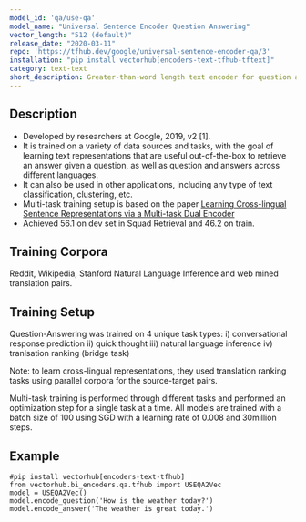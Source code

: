 ```yaml
---
model_id: 'qa/use-qa'
model_name: "Universal Sentence Encoder Question Answering"
vector_length: "512 (default)"
release_date: "2020-03-11"
repo: 'https://tfhub.dev/google/universal-sentence-encoder-qa/3'
installation: "pip install vectorhub[encoders-text-tfhub-tftext]"
category: text-text
short_description: Greater-than-word length text encoder for question answer retrieval.
---
```


## Description

- Developed by researchers at Google, 2019, v2 [1].
- It is trained on a variety of data sources and tasks, with the goal of learning text representations that 
are useful out-of-the-box to retrieve an answer given a question, as well as question and answers across different languages.
- It can also be used in other applications, including any type of text classification, clustering, etc.
- Multi-task training setup is based on the paper [Learning Cross-lingual Sentence Representations via a Multi-task Dual Encoder](https://arxiv.org/pdf/1810.12836.pdf)
- Achieved 56.1 on dev set in Squad Retrieval and 46.2 on train.

## Training Corpora

Reddit, Wikipedia, Stanford Natural Language Inference and web mined translation pairs.

## Training Setup 

Question-Answering was trained on 4 unique task types:
i) conversational response prediction
ii) quick thought 
iii) natural language inference 
iv) tranlsation ranking (bridge task)

Note: to learn cross-lingual representations, they used translation ranking tasks using parallel corpora for the source-target pairs. 

Multi-task training is performed through different tasks and performed an optimization step for a single task at a time. 
All models are trained with a batch size of 100 using SGD with a learning rate of 0.008 and 30million steps.

## Example

```
#pip install vectorhub[encoders-text-tfhub]
from vectorhub.bi_encoders.qa.tfhub import USEQA2Vec
model = USEQA2Vec()
model.encode_question('How is the weather today?')
model.encode_answer('The weather is great today.')
```
